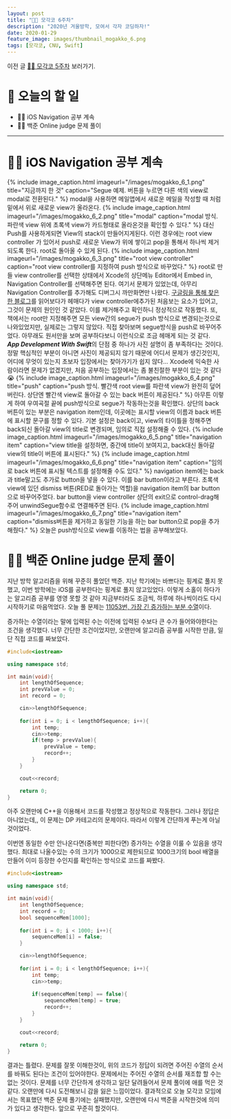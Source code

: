 ```yaml
---
layout: post
title: "🧑‍💻 모각코 6주차"
description: "2020년 겨울방학, 모여서 각자 코딩하자!"
date: 2020-01-29
feature_image: images/thumbnail_mogakko_6.png
tags: [모각코, CNU, Swift]
---
```


이전 글 [🧑‍💻 모각코 5주차](https://yabby1997.github.io/mogakko_5) 보러가기.

# 👀 오늘의 할 일
- 👨‍💻 iOS Navigation 공부 계속
- 👨‍⚖️ 백준 Online judge 문제 풀이

---

# 👨‍💻 iOS Navigation 공부 계속
{% include image_caption.html imageurl="/images/mogakko_6_1.png" title="지금까지 한 것" caption="Segue 예제. 버튼을 누르면 다른 색의 view로 modal로 전환된다." %}
modal을 사용하면 메일앱에서 새로운 메일을 작성할 때 처럼 밑에서 위로 새로운 view가 올라온다. 
{% include image_caption.html imageurl="/images/mogakko_6_2.png" title="modal" caption="modal 방식. 파란색 view 위에 초록색 view가 카드형태로 올라온것을 확인할 수 있다." %}
대신 Push를 사용하게되면 View의 stack이 만들어지게된다. 이런 경우에는  root view controller 가 있어서 push로 새로운 View가 위에 쌓이고 pop을 통해서 하나씩 제거되도록 한다.  root로 돌아올 수 있게 된다.
{% include image_caption.html imageurl="/images/mogakko_6_3.png" title="root view controller" caption="root view controller를 지정하여 push 방식으로 바꾸었다." %}
root로 만들 view controller를 선택한 상태에서 Xcode의 상단메뉴 Editor에서 Embed in, Navigation Controller를 선택해주면 된다. 여기서 문제가 있었는데, 아무리 Navigation Controller를 추가해도 디버그시 까만화면만 나왔다. 
[구글링을 통해 찾은 한 블로그](https://etst.tistory.com/86)를 읽어보다가 헤매다가 view controller에추가된 처음보는 요소가 있어고, 그것이 문제의 원인인 것 같았다. 이를 제거해주고 확인하니 정상적으로 작동했다. 또, 책에서는 root만 지정해주면 모든 view간의 segue가 push 방식으로 변경되는것으로 나와있었지만, 실제로는 그렇지 않았다. 직접 찾아보며 segue방식을 push로 바꾸어주었다. 아무래도 원서만을 보며 공부하다보니 이런식으로 조금 헤매게 되는 것 같다. ***App Development With Swift***의 단점 중 하나가 사진 설명이 좀 부족하다는 것이다. 정말 핵심적인 부분이 아니면 사진이 제공되지 않기 때문에 어디서 문제가 생긴것인지, 어디에 무엇이 있는지 초보자 입장에서는 찾아가기가 쉽지 않다... Xcode에 익숙한 사람이라면 문제가 없겠지만, 처음 공부하는 입장에서는 좀 불친절한 부분이 있는 것 같다 😭
{% include image_caption.html imageurl="/images/mogakko_6_4.png" title="push" caption="push 방식. 빨간색 root view를 파란색 view가 완전히 덮어버린다. 상단엔 빨간색 view로 돌아갈 수 있는 back 버튼이 제공된다." %}
아무튼 이렇게 하여 우여곡절 끝에 push방식으로 segue가 작동하는것을 확인했다. 상단의 back버튼이 있는 부분은 navigation item인데, 이곳에는 표시할 view의 이름과 back 버튼에 표시할 문구를 정할 수 있다. 기본 설정은 back이고, view의 타이틀을 정해주면 back되신 돌아갈 view의 title로 변경되며, 임의로 직접 설정해줄 수 있다. 
{% include image_caption.html imageurl="/images/mogakko_6_5.png" title="navigation item" caption="view title을 설정하면, 중간에 title이 보여지고, back대신 돌아갈 view의 title이 버튼에 표시된다." %}
{% include image_caption.html imageurl="/images/mogakko_6_6.png" title="navigation item" caption="임의로 back 버튼에 표시될 텍스트를 설정해줄 수도 있다." %}
navigation item에는 back과 title말고도 추가로 button을 넣을 수 있다. 이를 bar button이라고 부른다. 
초록색 view에 있던 dismiss 버튼(RED로 돌아가는 역할)을 navigation item의 bar button으로 바꾸어주었다. bar button을 view controller 상단의 exit으로 control-drag해주어 unwindSegue함수로 연결해주면 된다.
{% include image_caption.html imageurl="/images/mogakko_6_7.png" title="navigation item" caption="dismiss버튼을 제거하고 동일한 기능을 하는 bar button으로 pop을 추가해줬다." %}
오늘은 push방식으로 view를 이동하는 법을 공부해보았다. 

# 👨‍⚖️ 백준 Online judge 문제 풀이
지난 방학 알고리즘을 위해 꾸준히 풀었던 백준. 지난 학기에는 바쁘다는 핑계로 풀지 못했고, 이번 방학에는 iOS를 공부한다는 핑계로 풀지 않고있었다. 이렇게 소홀이 하다가는 알고리즘 공부를 영영 못할 것 같아 지금부터라도 조금씩, 하루에 하나씩이라도 다시 시작하기로 마음먹었다. 오늘 풀 문제는 [11053번, 가장 긴 증가하는 부분 수열](https://www.acmicpc.net/problem/11053)이다. 

증가하는 수열이라는 말에 입력된 수는 이전에 입력된 수보다 큰 수가 들어와야한다는 조건을 생각했다. 너무 간단한 조건이었지만, 오랜만에 알고리즘 공부를 시작한 만큼, 일단 직접 코드를 짜보았다. 
```cpp
#include<iostream>

using namespace std;

int main(void){
    int lengthOfSequence;
    int prevValue = 0;
    int record = 0;

    cin>>lengthOfSequence;
    
    for(int i = 0; i < lengthOfSequence; i++){
        int temp;
        cin>>temp;
        if(temp > prevValue){
            prevValue = temp;
            record++;
        }
    }

    cout<<record;

    return 0;
}
```
아주 오랜만에 C++을 이용해서 코드를 작성했고 정상적으로 작동한다. 그러나 정답은 아니었는데,, 이 문제는 DP 카테고리의 문제이다. 따라서 이렇게 간단하게 푸는게 아닐것이었다.

이번엔 동일한 수만 안나온다면(중복만 피한다면) 증가하는 수열을 이룰 수 있음을 생각했다. 최대로 나올수있는 수의 크기가 1000으로 제한되므로 1000크기의 bool 배열을 만들어 이미 등장한 수인지를 확인하는 방식으로 코드를 짜봤다. 

```cpp
#include<iostream>

using namespace std;

int main(void){
    int lengthOfSequence;
    int record = 0;
    bool sequenceMem[1000];
    
    for(int i = 0; i < 1000; i++){
        sequenceMem[i] = false;
    }

    cin>>lengthOfSequence;
    
    for(int i = 0; i < lengthOfSequence; i++){
        int temp;
        cin>>temp;
        
        if(sequenceMem[temp] == false){
            sequenceMem[temp] = true;
            record++;
        }
    }

    cout<<record;

    return 0;
}

```
결과는 틀렸다. 문제를 잘못 이해한것이, 위의 코드가 정답이 되려면 주어진 수열의 순서를 바꿔도 된다는 조건이 있어야한다. 문제에서는 주어진 수열의 순서를 재조합 할 수는 없는 것이다. 
문제를 너무 간단하게 생각하고 일단 달려들어서 문제 풀이에 애를 먹은 것 같다. 오랜만에 다시 도전해보니 감을 잃은 느낌이었다. 
결과적으로 오늘 모각코 모임에서는 목표했던 백준 문제 풀기에는 실패했지만, 오랜만에 다시 백준을 시작한것에 의미가 있다고 생각한다. 앞으로 꾸준히 할것이다.
